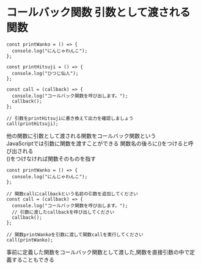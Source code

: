 # コールバック関数  引数として渡される関数
```
const printWanko = () => {
  console.log("にんじゃわんこ");
};

const printHitsuji = () => {
  console.log("ひつじ仙人");
};

const call = (callback) => {
  console.log("コールバック関数を呼び出します。");
  callback();
};

// 引数をprintHitsujiに書き換えて出力を確認しましょう
call(printHitsuji);
```
他の関数に引数として渡される関数をコールバック関数という  
JavaScriptでは引数に関数を渡すことができる
関数名の後ろに()をつけると呼び出される  
()をつけなければ関数そのものを指す  
```
const printWanko = () => {
  console.log("にんじゃわんこ");
};

// 関数callにcallbackという名前の引数を追加してください
const call = (callback) => {
  console.log("コールバック関数を呼び出します。");
  // 引数に渡したcallbackを呼び出してください
  callback();
};

// 関数printWankoを引数に渡して関数callを実行してください
call(printWanko);
```
事前に定義した関数をコールバック関数として渡した,関数を直接引数の中で定義することもできる  
